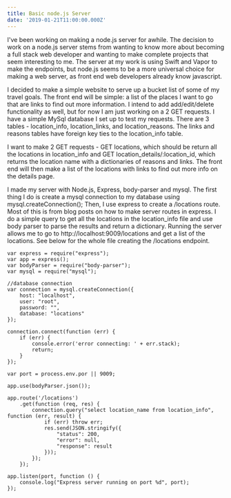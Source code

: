 ```yaml
---
title: Basic node.js Server
date: '2019-01-21T11:00:00.000Z'
---
```

I've been working on making a node.js server for awhile.  The decision to work on a node.js server stems from wanting to know more about becoming a full stack web developer and wanting to make complete projects that seem interesting to me.  The server at my work is using Swift and Vapor to make the endpoints, but node.js seems to be a more universal choice for making a web server, as front end web developers already know javascript.  

I decided to make a simple website to serve up a bucket list of some of my travel goals.  The front end will be simple: a list of the places I want to go that are links to find out more information.  I intend to add add/edit/delete functionality as well, but for now I am just working on a 2 GET requests.  I have a simple MySql database I set up to test my requests.  There are 3 tables - location_info, location_links, and location_reasons.  The links and reasons tables have foreign key ties to the location_info table.  

I want to make 2 GET requests - GET locations, which should be return all the locations in location_info and GET location_details/:location_id, which returns the location name with a dictionaries of reasons and links.  The front end will then make a list of the locations with links to find out more info on the details page.  

I made my server with Node.js, Express, body-parser and mysql.  The first thing I do is create a mysql connection to my database using mysql.createConnection();  Then, I use express to create a /locations route. 
Most of this is from blog posts on how to make server routes in express.  I do a simple query to get all the locations in the location_info file and use body parser to parse the results and return a dictionary.  Running the server allows me to go to http://localhost:9009/locations and get a list of the locations.  See below for the whole file creating the /locations endpoint.

```
var express = require("express");
var app = express();
var bodyParser = require("body-parser");
var mysql = require("mysql");

//database connection
var connection = mysql.createConnection({
    host: "localhost",
    user: "root",
    password: "",
    database: "locations"
});

connection.connect(function (err) {
    if (err) {
        console.error('error connecting: ' + err.stack);
        return;
    }
});

var port = process.env.por || 9009;

app.use(bodyParser.json());

app.route('/locations')
    .get(function (req, res) {
        connection.query("select location_name from location_info", function (err, result) {
            if (err) throw err;
            res.send(JSON.stringify({
                "status": 200,
                "error": null,
                "response": result
            }));
        });
    });

app.listen(port, function () {
    console.log("Express server running on port %d", port);
});
```
